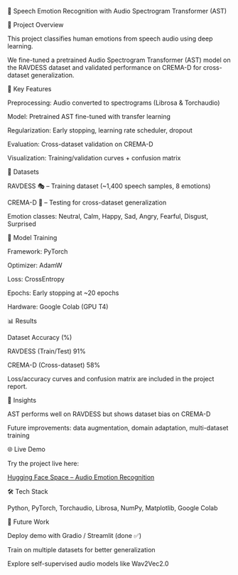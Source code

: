 🎵 Speech Emotion Recognition with Audio Spectrogram Transformer (AST)

📌 Project Overview


This project classifies human emotions from speech audio using deep learning.

We fine-tuned a pretrained Audio Spectrogram Transformer (AST) model on the RAVDESS dataset and validated performance on CREMA-D for cross-dataset generalization.

🚀 Key Features


Preprocessing: Audio converted to spectrograms (Librosa & Torchaudio)

Model: Pretrained AST fine-tuned with transfer learning

Regularization: Early stopping, learning rate scheduler, dropout

Evaluation: Cross-dataset validation on CREMA-D

Visualization: Training/validation curves + confusion matrix

📂 Datasets


RAVDESS 🎭 – Training dataset (~1,400 speech samples, 8 emotions)

CREMA-D 🎤 – Testing for cross-dataset generalization

Emotion classes: Neutral, Calm, Happy, Sad, Angry, Fearful, Disgust, Surprised

🧠 Model Training


Framework: PyTorch

Optimizer: AdamW

Loss: CrossEntropy

Epochs: Early stopping at ~20 epochs

Hardware: Google Colab (GPU T4)

📊 Results


Dataset	Accuracy (%)

RAVDESS (Train/Test)	91%

CREMA-D (Cross-dataset)	58%

Loss/accuracy curves and confusion matrix are included in the project report.

📌 Insights


AST performs well on RAVDESS but shows dataset bias on CREMA-D

Future improvements: data augmentation, domain adaptation, multi-dataset training

🌐 Live Demo

Try the project live here:

[Hugging Face Space – Audio Emotion Recognition](https://huggingface.co/spaces/alokik29/audio-emotion-gradio)

🛠️ Tech Stack


Python, PyTorch, Torchaudio, Librosa, NumPy, Matplotlib, Google Colab


🎯 Future Work


Deploy demo with Gradio / Streamlit (done ✅)

Train on multiple datasets for better generalization

Explore self-supervised audio models like Wav2Vec2.0
